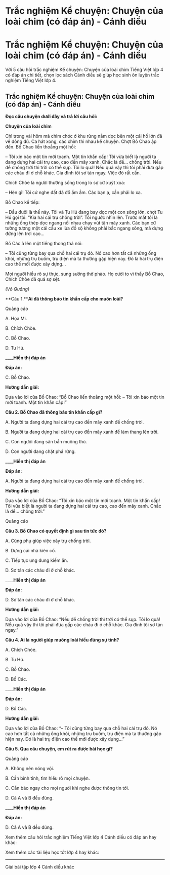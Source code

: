 # Trắc nghiệm Kể chuyện: Chuyện của loài chim (có đáp án) - Cánh diều

# Trắc nghiệm Kể chuyện: Chuyện của loài chim (có đáp án) - Cánh diều

Với 5 câu hỏi trắc nghiệm Kể chuyện: Chuyện của loài chim Tiếng Việt lớp 4 có đáp án chi tiết, chọn lọc sách Cánh diều sẽ giúp học sinh ôn luyện trắc nghiệm Tiếng Việt lớp 4.

## Trắc nghiệm Kể chuyện: Chuyện của loài chim (có đáp án) - Cánh diều

**Đọc câu chuyện dưới đây và trả lời câu hỏi:**

**Chuyện của loài chim**

Chỉ trong vài hôm mà chim chóc ở khu rừng nằm dọc bên một cái hồ lớn đã về đông đủ. Ca hát xong, các chim thi nhau kể chuyện. Chợt Bồ Chao ập đến. Bồ Chao liến thoắng một hồi:

– Tôi xin báo một tin mới toanh. Một tin khẩn cấp! Tôi vừa biết là người ta đang dựng hai cái trụ cao, cao đến mây xanh. Chắc là để… chống trời. Nếu để chống trời thì trời có thể sụp. Tôi lo quá! Nếu quả vậy thì tôi phải đưa gấp các cháu đi ở chỗ khác. Gia đình tôi sơ tán ngay. Việc đó rất cần.

Chích Chòe là người thường sống trong lo sợ cứ xuýt xoa:

– Hèn gì! Tôi cứ nghe đất đá đổ ầm ầm. Các bạn ạ, cần phải lo xa.

Bồ Chao kể tiếp:

– Đầu đuôi là thế này. Tôi và Tu Hú đang bay dọc một con sông lớn, chợt Tu Hú gọi tôi: “Kìa hai cái trụ chống trời”. Tôi ngước nhìn lên. Trước mắt tôi là những ống thép dọc ngang nối nhau chạy vút tận mây xanh. Các bạn cứ tưởng tượng một cái cầu xe lửa đồ sộ không phải bắc ngang sông, mà dựng đứng lên trời cao…

Bồ Các à lên một tiếng thong thả nói:

– Tôi cũng từng bay qua chỗ hai cái trụ đó. Nó cao hơn tất cả những ống khói, những trụ buồm, trụ điện mà ta thường gặp hiện nay. Đó là hai trụ điện cao thế mới được xây dựng…

Mọi người hiểu rõ sự thực, sung sướng thở phào. Họ cười to vì thấy Bồ Chao, Chích Chòe đã quá sợ sệt.

_(Võ Quảng)_

**Câu 1.****Ai đã thông báo tin khẩn cấp cho muôn loài?**

Quảng cáo

A. Họa Mi.

B. Chích Chòe.

C. Bồ Chao.

D. Tu Hú.

____**Hiển thị đáp án**

**Đáp án:**

C. Bồ Chao.

**Hướng dẫn giải:**

Dựa vào lời của Bồ Chao: “Bồ Chao liến thoắng một hồi: – Tôi xin báo một tin mới toanh. Một tin khẩn cấp!”

**Câu 2. Bồ Chao đã thông báo tin khẩn cấp gì?**

A. Người ta đang dựng hai cái trụ cao đến mây xanh để chống trời.

B. Người ta đang dựng hai cái trụ cao đến mây xanh để làm thang lên trời.

C. Con người đang săn bắn muông thú.

D. Con người đang chặt phá rừng.

____**Hiển thị đáp án**

**Đáp án:**

A. Người ta đang dựng hai cái trụ cao đến mây xanh để chống trời.

**Hướng dẫn giải:**

Dựa vào lời của Bồ Chao: “Tôi xin báo một tin mới toanh. Một tin khẩn cấp! Tôi vừa biết là người ta đang dựng hai cái trụ cao, cao đến mây xanh. Chắc là để… chống trời.”

Quảng cáo

**Câu 3. Bồ Chao có quyết định gì sau tin tức đó?**

A. Cùng phụ giúp việc xây trụ chống trời.

B. Dựng cái nhà kiên cố.

C. Tiếp tục ung dung kiếm ăn.

D. Sơ tán các cháu đi ở chỗ khác.

____**Hiển thị đáp án**

**Đáp án:**

D. Sơ tán các cháu đi ở chỗ khác.

**Hướng dẫn giải:**

Dựa vào lời của Bồ Chao: “Nếu để chống trời thì trời có thể sụp. Tôi lo quá! Nếu quả vậy thì tôi phải đưa gấp các cháu đi ở chỗ khác. Gia đình tôi sơ tán ngay.”

**Câu 4. Ai là người giúp muông loài hiểu đúng sự tình?**

A. Chích Chòe.

B. Tu Hú.

C. Bồ Chao.

D. Bồ Các.

____**Hiển thị đáp án**

**Đáp án:**

D. Bồ Các.

**Hướng dẫn giải:**

Dựa vào lời của Bồ Chao: “– Tôi cũng từng bay qua chỗ hai cái trụ đó. Nó cao hơn tất cả những ống khói, những trụ buồm, trụ điện mà ta thường gặp hiện nay. Đó là hai trụ điện cao thế mới được xây dựng…”

**Câu 5. Qua câu chuyện, em rút ra được bài học gì?**

Quảng cáo

A. Không nên nóng vội.

B. Cần bình tĩnh, tìm hiểu rõ mọi chuyện.

C. Cần báo ngay cho mọi người khi nghe được thông tin tới.

D. Cả A và B đều đúng.

____**Hiển thị đáp án**

**Đáp án:**

D. Cả A và B đều đúng.

Xem thêm câu hỏi trắc nghiệm Tiếng Việt lớp 4 Cánh diều có đáp án hay khác:

Xem thêm các tài liệu học tốt lớp 4 hay khác:

* * *

Giải bài tập lớp 4 Cánh diều khác
